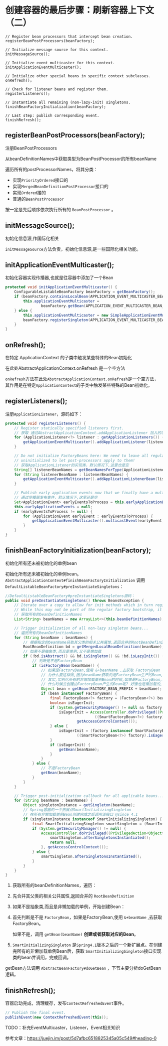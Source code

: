 # 创建容器的最后步骤：刷新容器上下文（二）



```
// Register bean processors that intercept bean creation.
registerBeanPostProcessors(beanFactory);

// Initialize message source for this context.
initMessageSource();

// Initialize event multicaster for this context.
initApplicationEventMulticaster();

// Initialize other special beans in specific context subclasses.
onRefresh();

// Check for listener beans and register them.
registerListeners();

// Instantiate all remaining (non-lazy-init) singletons.
finishBeanFactoryInitialization(beanFactory);

// Last step: publish corresponding event.
finishRefresh();
```



## registerBeanPostProcessors(beanFactory);

注册BeanPostProcessors

从beanDefinitionNames中获取类型为BeanPostProcessor的所有beanName

遍历所有的postProcessorNames，将其分类：

- 实现`PriorityOrdered`接口的
- 实现`MergedBeanDefinitionPostProcessor`接口的
- 实现`Ordered`接的
- 普通的`BeanPostProcessor`

按一定是先后顺序依次执行所有的 `BeanPostProcessor` 。







## initMessageSource();

初始化信息源,作国际化相关

`initMessageSource`方法负责，初始化信息源,是一些国际化相关功能。



## initApplicationEventMulticaster();

初始化容器实现传播器,也就是往容器中添加了一个Bean

```java
protected void initApplicationEventMulticaster() {
	ConfigurableListableBeanFactory beanFactory = getBeanFactory();
	if (beanFactory.containsLocalBean(APPLICATION_EVENT_MULTICASTER_BEAN_NAME)) {
		this.applicationEventMulticaster =
				beanFactory.getBean(APPLICATION_EVENT_MULTICASTER_BEAN_NAME, ApplicationEventMulticaster.class);
	} else {
		this.applicationEventMulticaster = new SimpleApplicationEventMulticaster(beanFactory);
		beanFactory.registerSingleton(APPLICATION_EVENT_MULTICASTER_BEAN_NAME, this.applicationEventMulticaster);
	}
}
```





## onRefresh();

在特定 ApplicationContext 的子类中触发某些特殊的Bean初始化

在此处AbstractApplicationContext.onRefresh 是一个空方法

`onRefresh`方法在此处`AbstractApplicationContext.onRefresh`是一个空方法，其作用是在特定`ApplicationContext`的子类中触发某些特殊的Bean初始化。



## registerListeners();

注册`ApplicationListener`，源码如下：

```java
protected void registerListeners() {
	// Register statically specified listeners first.
	// 获取 通过AbstractApplicationContext.addApplicationListener 加入的listener
	for (ApplicationListener<?> listener : getApplicationListeners()) {
		getApplicationEventMulticaster().addApplicationListener(listener);
	}

	// Do not initialize FactoryBeans here: We need to leave all regular beans
	// uninitialized to let post-processors apply to them!
	// 获取ApplicationListener的实现类，默认情况下,这里也是空
	String[] listenerBeanNames = getBeanNamesForType(ApplicationListener.class, true, false);
	for (String listenerBeanName : listenerBeanNames) {
		getApplicationEventMulticaster().addApplicationListenerBean(listenerBeanName);
	}

	// Publish early application events now that we finally have a multicaster...
	// 通过传播器发布事件，默认情况下,这里还是空
	Set<ApplicationEvent> earlyEventsToProcess = this.earlyApplicationEvents;
	this.earlyApplicationEvents = null;
	if (earlyEventsToProcess != null) {
		for (ApplicationEvent earlyEvent : earlyEventsToProcess) {
			getApplicationEventMulticaster().multicastEvent(earlyEvent);
		}
	}
}
```



## finishBeanFactoryInitialization(beanFactory);

初始化所有还未被初始化的单例bean

初始化所有还未被初始化的单例bean。 `AbstractApplicationContext#finishBeanFactoryInitialization` 调用`DefaultListableBeanFactory#preInstantiateSingletons`：



```java
//DefaultListableBeanFactory#preInstantiateSingletons源码：
public void preInstantiateSingletons() throws BeansException {
	// Iterate over a copy to allow for init methods which in turn register new bean definitions.
	// While this may not be part of the regular factory bootstrap, it does otherwise work fine.
	// 获取所有的beanDefinitionNames
	List<String> beanNames = new ArrayList<>(this.beanDefinitionNames);

	// Trigger initialization of all non-lazy singleton beans...
	// 遍历所有的beanDefinitionNames
	for (String beanName : beanNames) {
		// 根据指定的beanName获取其父类的相关公共属性,返回合并的RootBeanDefinition
		RootBeanDefinition bd = getMergedLocalBeanDefinition(beanName);
		// 如果不是抽象类,而且是单例,又不是懒加载
		if (!bd.isAbstract() && bd.isSingleton() && !bd.isLazyInit()) {
			// 判断是不是FactoryBean
			if (isFactoryBean(beanName)) {
				// 如果是FactoryBean,使用 &+beanName ,去获取 FactoryBean
				// 为什么要这样做,因为beanName获取的是FactoryBean生产的Bean,要获取FactoryBean本身,需要通过&+beanName
				// 其实,实例化所有的非懒加载单例Bean的时候,如果是FactoryBean,这里只是创建了FactoryBean
				// 什么时候去创建由FactoryBean产生的Bean呢? 好像也是懒加载的,在使用到这个Bean的时候,才通过FactoryBean去创建Bean
				Object bean = getBean(FACTORY_BEAN_PREFIX + beanName);
				if (bean instanceof FactoryBean) {
					final FactoryBean<?> factory = (FactoryBean<?>) bean;
					boolean isEagerInit;
					if (System.getSecurityManager() != null && factory instanceof SmartFactoryBean) {
						isEagerInit = AccessController.doPrivileged((PrivilegedAction<Boolean>)
										((SmartFactoryBean<?>) factory)::isEagerInit,
								getAccessControlContext());
					} else {
						isEagerInit = (factory instanceof SmartFactoryBean &&
								((SmartFactoryBean<?>) factory).isEagerInit());
					}
					if (isEagerInit) {
						getBean(beanName);
					}
				}
			} else {
				// 不是FactoryBean
				getBean(beanName);
			}
		}
	}

	// Trigger post-initialization callback for all applicable beans...
	for (String beanName : beanNames) {
		Object singletonInstance = getSingleton(beanName);
		// Spring容器的一个拓展点SmartInitializingSingleton
		// 在所有非懒加载单例Bean创建完成之后调用该接口 @since 4.1
		if (singletonInstance instanceof SmartInitializingSingleton) {
			final SmartInitializingSingleton smartSingleton = (SmartInitializingSingleton) singletonInstance;
			if (System.getSecurityManager() != null) {
				AccessController.doPrivileged((PrivilegedAction<Object>) () -> {
					smartSingleton.afterSingletonsInstantiated();
					return null;
				}, getAccessControlContext());
			} else {
				smartSingleton.afterSingletonsInstantiated();
			}
		}
	}
}
```

1. 获取所有的beanDefinitionNames，遍历：

2. 先合并其父类的相关公共属性,返回合并的 `RootBeanDefinition` 

3. 如果不是抽象类,而且是非懒加载的单例，开始创建Bean：

4. 首先判断是不是 `FactoryBean`，如果是FactoryBean,使用 `&+beanName` ,去获取 FactoryBean。

   如果不是，调用 `getBean(beanName)` **创建或者获取对应的Bean**。

5. `SmartInitializingSingleton` 是`Spring4.1`版本之后的一个新扩展点。在创建完所有的非懒加载单例Bean后，获取 `SmartInitializingSingleton`接口实现类的bean并调用，完成回调。



getBean方法调用 `AbstractBeanFactory#doGetBean` ，下节主要分析doGetBean逻辑。




## finishRefresh();

容器启动完成，清理缓存，发布`ContextRefreshedEvent`事件。

```java
// Publish the final event.
publishEvent(new ContextRefreshedEvent(this));
```



TODO：补充EventMulticaster，Listener，Event相关知识



参考文章：https://juejin.im/post/5d7afbc6518825345a05c549#heading-0















